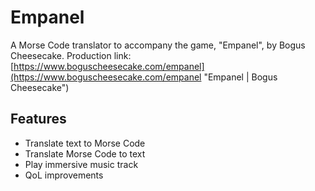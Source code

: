 # Empanel
A Morse Code translator to accompany the game, "Empanel", by Bogus Cheesecake.
Production link: [https://www.boguscheesecake.com/empanel](https://www.boguscheesecake.com/empanel "Empanel | Bogus Cheesecake")

## Features
* Translate text to Morse Code
* Translate Morse Code to text
* Play immersive music track
* QoL improvements